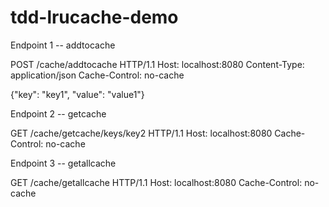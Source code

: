 # tdd-lrucache-demo

Endpoint 1 -- addtocache

POST /cache/addtocache HTTP/1.1
Host: localhost:8080
Content-Type: application/json
Cache-Control: no-cache


{"key": "key1", "value": "value1"}


Endpoint 2 -- getcache

GET /cache/getcache/keys/key2 HTTP/1.1
Host: localhost:8080
Cache-Control: no-cache



Endpoint 3 -- getallcache

GET /cache/getallcache HTTP/1.1
Host: localhost:8080
Cache-Control: no-cache